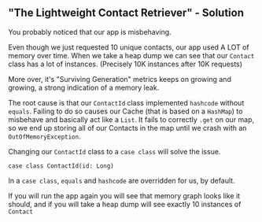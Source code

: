 "The Lightweight Contact Retriever" - Solution
-----------------------------------------------

You probably noticed that our app is misbehaving.

Even though we just requested 10 unique contacts, our app used A LOT of memory over time. 
When we take a heap dump we can see that our `Contact` class has a lot of instances. (Precisely 10K instances after 10K requests) 

More over, it's "Surviving Generation" metrics keeps on growing and growing, a strong indication of a memory leak.
 
The root cause is that our `ContactId` class implemented `hashcode` without `equals`.
Failing to do so causes our Cache (that is based on a `HashMap`) to misbehave and basically act like a `List`.
It fails to correctly `.get` on our map, so we end up storing all of our Contacts in the map until we crash with an `OutOfMemoryException`.

Changing our `ContactId` class to a `case class` will solve the issue.
```
case class ContactId(id: Long) 
```
In a `case class`, `equals` and `hashcode` are overridden for us, by default.

If you will run the app again you will see that memory graph looks like it should, and
if you will take a heap dump will see exactly 10 instances of `Contact`
